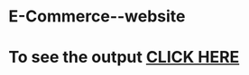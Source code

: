 # E-Commerce--website

# To see the output [CLICK HERE](https://ashutoshvk18.github.io/E-Commerce--website/)

